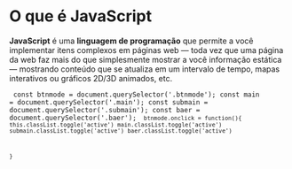 # O que é JavaScript
**JavaScript** é uma **linguagem de programação** que permite a você implementar itens complexos em páginas web — toda vez que uma página da web faz mais do que simplesmente mostrar a você informação estática — mostrando conteúdo que se atualiza em um intervalo de tempo, mapas interativos ou gráficos 2D/3D animados, etc.

<code> const btnmode = document.querySelector('.btnmode');
const main = document.querySelector('.main');
const submain = document.querySelector('.submain');
const baer = document.querySelector('.baer');
<code> btnmode.onclick = function(){
 this.classList.toggle('active')
 main.classList.toggle('active')
 submain.classList.toggle('active')
 baer.classList.toggle('active')

 }
